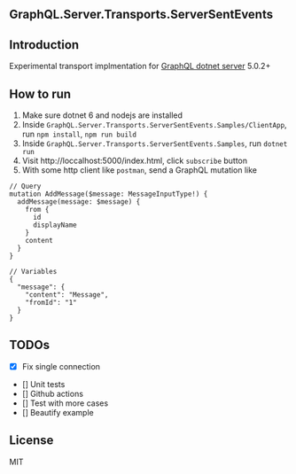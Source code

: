 GraphQL.Server.Transports.ServerSentEvents
---

## Introduction
Experimental transport implmentation for [GraphQL dotnet server](https://github.com/graphql-dotnet/server "") 5.0.2+

## How to run
1. Make sure dotnet 6 and nodejs are installed
2. Inside `GraphQL.Server.Transports.ServerSentEvents.Samples/ClientApp`, run `npm install`, `npm run build`
3. Inside `GraphQL.Server.Transports.ServerSentEvents.Samples`, run `dotnet run`
4. Visit http://loccalhost:5000/index.html, click `subscribe` button
5. With some http client like `postman`, send a GraphQL mutation like
```
// Query
mutation AddMessage($message: MessageInputType!) {
  addMessage(message: $message) {
    from {
      id
      displayName
    }
    content
  }
}

// Variables
{
  "message": {
    "content": "Message",
    "fromId": "1"
  }
}
```

## TODOs
 - [x] Fix single connection
 - [] Unit tests
 - [] Github actions
 - [] Test with more cases
 - [] Beautify example

## License
MIT